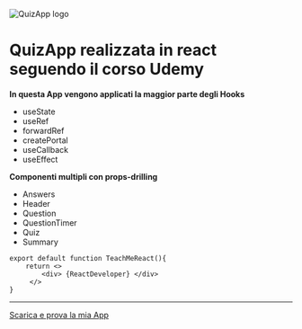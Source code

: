 ![QuizApp logo](https://play-lh.googleusercontent.com/-dGSUTdes6YTUtZfrtFfTsRPiIMCB8e2ykbhXDCg36qnvxdG_B6G51tNlvm66nPNrg)

# QuizApp realizzata in react seguendo il corso Udemy

**In questa App vengono applicati la maggior parte degli Hooks**

- useState
- useRef
- forwardRef
- createPortal
- useCallback
- useEffect

**Componenti multipli con props-drilling**
- Answers
- Header
- Question
- QuestionTimer
- Quiz
- Summary

```
export default function TeachMeReact(){
    return <> 
        <div> {ReactDeveloper} </div>
     </>
}
```
---

[Scarica e prova la mia App](https://github.com/Giacur/ReactQuizAPP)